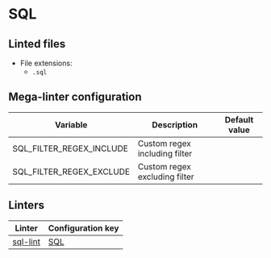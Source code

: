 <!-- markdownlint-disable MD033 MD041 -->
<!-- Generated by .automation/build.py, please do not update manually -->
# SQL

## Linted files

- File extensions:
  - `.sql`

## Mega-linter configuration

| Variable | Description | Default value |
| ----------------- | -------------- | -------------- |
| SQL_FILTER_REGEX_INCLUDE | Custom regex including filter |  |
| SQL_FILTER_REGEX_EXCLUDE | Custom regex excluding filter |  |

## Linters

| Linter | Configuration key |
| ------ | ----------------- |
| [sql-lint](https://github.com/nvuillam/mega-linter/tree/master/docs/descriptors/sql_sql_lint.md#readme) | [SQL](https://github.com/nvuillam/mega-linter/tree/master/docs/descriptors/sql_sql_lint.md#readme) |
